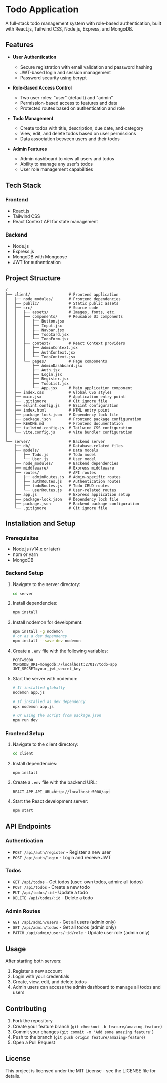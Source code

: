 # Todo Application

A full-stack todo management system with role-based authentication, built with React.js, Tailwind CSS, Node.js, Express, and MongoDB.

## Features

- **User Authentication**
  - Secure registration with email validation and password hashing
  - JWT-based login and session management
  - Password security using bcrypt

- **Role-Based Access Control**
  - Two user roles: "user" (default) and "admin"
  - Permission-based access to features and data
  - Protected routes based on authentication and role

- **Todo Management**
  - Create todos with title, description, due date, and category
  - View, edit, and delete todos based on user permissions
  - Data association between users and their todos

- **Admin Features**
  - Admin dashboard to view all users and todos
  - Ability to manage any user's todos
  - User role management capabilities

## Tech Stack

### Frontend
- React.js
- Tailwind CSS
- React Context API for state management

### Backend
- Node.js
- Express.js
- MongoDB with Mongoose
- JWT for authentication
## Project Structure

```
/
├── client/                 # Frontend application
│   ├── node_modules/       # Frontend dependencies
│   ├── public/             # Static public assets
│   ├── src/                # Source code
│   │   ├── assets/         # Images, fonts, etc.
│   │   ├── components/     # Reusable UI components
│   │   │   ├── Button.jsx
│   │   │   ├── Input.jsx
│   │   │   ├── Navbar.jsx
│   │   │   ├── TodoCard.jsx
│   │   │   └── TodoForm.jsx
│   │   ├── context/        # React Context providers
│   │   │   ├── AdminContext.jsx
│   │   │   ├── AuthContext.jsx
│   │   │   └── TodoContext.jsx
│   │   └── pages/          # Page components
│   │       ├── AdminDashboard.jsx
│   │       ├── Auth.jsx
│   │       ├── Login.jsx
│   │       ├── Register.jsx
│   │       ├── TodoList.jsx
│   │       └── App.jsx     # Main application component
│   ├── index.css           # Global CSS styles
│   ├── main.jsx            # Application entry point
│   ├── .gitignore          # Git ignore file
│   ├── eslint.config.js    # ESLint configuration
│   ├── index.html          # HTML entry point
│   ├── package-lock.json   # Dependency lock file
│   ├── package.json        # Frontend package configuration
│   ├── README.md           # Frontend documentation
│   ├── tailwind.config.js  # Tailwind CSS configuration
│   └── vite.config.js      # Vite bundler configuration
│
└── server/                 # Backend server
    ├── db/                 # Database-related files
    ├── models/             # Data models
    │   ├── Todo.js         # Todo model
    │   └── User.js         # User model
    ├── node_modules/       # Backend dependencies
    ├── middleware/         # Express middleware
    ├── routes/             # API routes
    │   ├── adminRoutes.js  # Admin-specific routes
    │   ├── authRoutes.js   # Authentication routes
    │   ├── todoRoutes.js   # Todo CRUD routes
    │   └── userRoutes.js   # User-related routes
    ├── app.js              # Express application setup
    ├── package-lock.json   # Dependency lock file
    ├── package.json        # Backend package configuration
    └── .gitignore          # Git ignore file
```
## Installation and Setup

### Prerequisites
- Node.js (v14.x or later)
- npm or yarn
- MongoDB

### Backend Setup
1. Navigate to the server directory:
   ```bash
   cd server
   ```

2. Install dependencies:
   ```bash
   npm install
   ```

3. Install nodemon for development:
   ```bash
   npm install -g nodemon
   # or as a dev dependency
   npm install --save-dev nodemon
   ```

4. Create a `.env` file with the following variables:
   ```
   PORT=5000
   MONGODB_URI=mongodb://localhost:27017/todo-app
   JWT_SECRET=your_jwt_secret_key
   ```

5. Start the server with nodemon:
   ```bash
   # If installed globally
   nodemon app.js
   
   # If installed as dev dependency
   npx nodemon app.js
   
   # Or using the script from package.json
   npm run dev
   ```

### Frontend Setup
1. Navigate to the client directory:
   ```bash
   cd client
   ```

2. Install dependencies:
   ```bash
   npm install
   ```

3. Create a `.env` file with the backend URL:
   ```
   REACT_APP_API_URL=http://localhost:5000/api
   ```

4. Start the React development server:
   ```bash
   npm start
   ```

## API Endpoints

### Authentication
- `POST /api/auth/register` - Register a new user
- `POST /api/auth/login` - Login and receive JWT

### Todos
- `GET /api/todos` - Get todos (user: own todos, admin: all todos)
- `POST /api/todos` - Create a new todo
- `PUT /api/todos/:id` - Update a todo
- `DELETE /api/todos/:id` - Delete a todo

### Admin Routes
- `GET /api/admin/users` - Get all users (admin only)
- `GET /api/admin/todos` - Get all todos (admin only)
- `PATCH /api/admin/users/:id/role` - Update user role (admin only)

## Usage

After starting both servers:
1. Register a new account
2. Login with your credentials
3. Create, view, edit, and delete todos
4. Admin users can access the admin dashboard to manage all todos and users

## Contributing

1. Fork the repository
2. Create your feature branch (`git checkout -b feature/amazing-feature`)
3. Commit your changes (`git commit -m 'Add some amazing feature'`)
4. Push to the branch (`git push origin feature/amazing-feature`)
5. Open a Pull Request

## License

This project is licensed under the MIT License - see the LICENSE file for details.